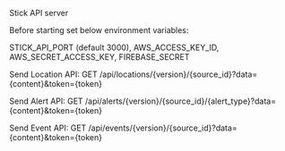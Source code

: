 Stick API server

Before starting set below environment variables:

STICK_API_PORT (default 3000), AWS_ACCESS_KEY_ID, AWS_SECRET_ACCESS_KEY, FIREBASE_SECRET


Send Location API:
GET /api/locations/{version}/{source_id}?data={content}&token={token}

Send Alert API:
GET /api/alerts/{version}/{source_id}/{alert_type}?data={content}&token={token}

Send Event API:
GET /api/events/{version}/{source_id}?data={content}&token={token}